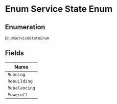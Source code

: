 
# Enum Service State Enum

## Enumeration

`EnumServiceStateEnum`

## Fields

| Name |
|  --- |
| `Running` |
| `Rebuilding` |
| `Rebalancing` |
| `Poweroff` |

